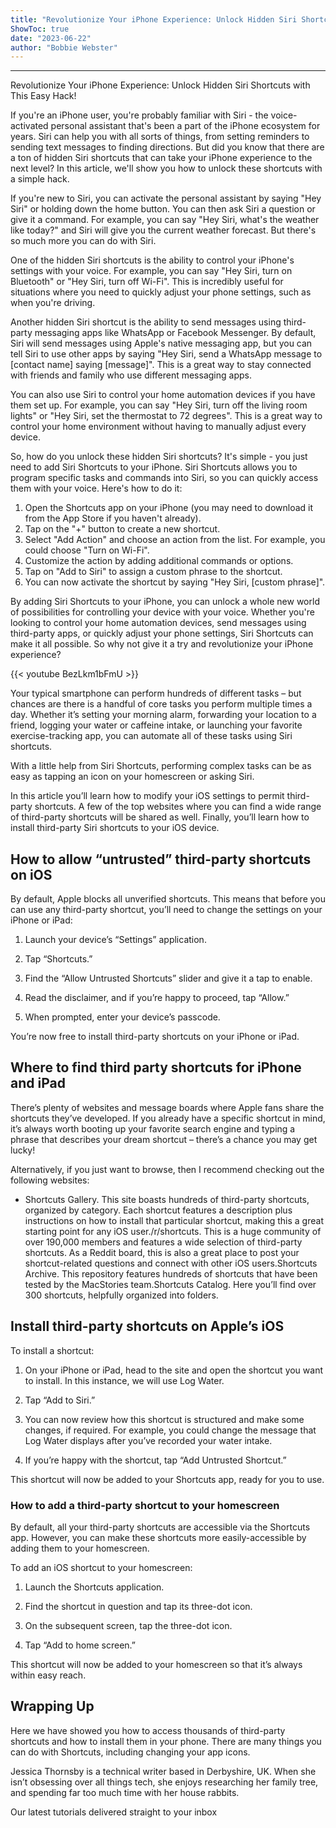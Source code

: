 ```yaml
---
title: "Revolutionize Your iPhone Experience: Unlock Hidden Siri Shortcuts with This Easy Hack!"
ShowToc: true 
date: "2023-06-22"
author: "Bobbie Webster"
---
```

*****
Revolutionize Your iPhone Experience: Unlock Hidden Siri Shortcuts with This Easy Hack!

If you're an iPhone user, you're probably familiar with Siri - the voice-activated personal assistant that's been a part of the iPhone ecosystem for years. Siri can help you with all sorts of things, from setting reminders to sending text messages to finding directions. But did you know that there are a ton of hidden Siri shortcuts that can take your iPhone experience to the next level? In this article, we'll show you how to unlock these shortcuts with a simple hack.

If you're new to Siri, you can activate the personal assistant by saying "Hey Siri" or holding down the home button. You can then ask Siri a question or give it a command. For example, you can say "Hey Siri, what's the weather like today?" and Siri will give you the current weather forecast. But there's so much more you can do with Siri.

One of the hidden Siri shortcuts is the ability to control your iPhone's settings with your voice. For example, you can say "Hey Siri, turn on Bluetooth" or "Hey Siri, turn off Wi-Fi". This is incredibly useful for situations where you need to quickly adjust your phone settings, such as when you're driving.

Another hidden Siri shortcut is the ability to send messages using third-party messaging apps like WhatsApp or Facebook Messenger. By default, Siri will send messages using Apple's native messaging app, but you can tell Siri to use other apps by saying "Hey Siri, send a WhatsApp message to [contact name] saying [message]". This is a great way to stay connected with friends and family who use different messaging apps.

You can also use Siri to control your home automation devices if you have them set up. For example, you can say "Hey Siri, turn off the living room lights" or "Hey Siri, set the thermostat to 72 degrees". This is a great way to control your home environment without having to manually adjust every device.

So, how do you unlock these hidden Siri shortcuts? It's simple - you just need to add Siri Shortcuts to your iPhone. Siri Shortcuts allows you to program specific tasks and commands into Siri, so you can quickly access them with your voice. Here's how to do it:

1. Open the Shortcuts app on your iPhone (you may need to download it from the App Store if you haven't already).
2. Tap on the "+" button to create a new shortcut.
3. Select "Add Action" and choose an action from the list. For example, you could choose "Turn on Wi-Fi".
4. Customize the action by adding additional commands or options.
5. Tap on "Add to Siri" to assign a custom phrase to the shortcut.
6. You can now activate the shortcut by saying "Hey Siri, [custom phrase]".

By adding Siri Shortcuts to your iPhone, you can unlock a whole new world of possibilities for controlling your device with your voice. Whether you're looking to control your home automation devices, send messages using third-party apps, or quickly adjust your phone settings, Siri Shortcuts can make it all possible. So why not give it a try and revolutionize your iPhone experience?

{{< youtube BezLkm1bFmU >}} 



Your typical smartphone can perform hundreds of different tasks – but chances are there is a handful of core tasks you perform multiple times a day. Whether it’s setting your morning alarm, forwarding your location to a friend, logging your water or caffeine intake, or launching your favorite exercise-tracking app, you can automate all of these tasks using Siri shortcuts.
 
With a little help from Siri Shortcuts, performing complex tasks can be as easy as tapping an icon on your homescreen or asking Siri. 
 
In this article you’ll learn how to modify your iOS settings to permit third-party shortcuts. A few of the top websites where you can find a wide range of third-party shortcuts will be shared as well. Finally, you’ll learn how to install third-party Siri shortcuts to your iOS device.
 
## How to allow “untrusted” third-party shortcuts on iOS 
 
By default, Apple blocks all unverified shortcuts. This means that before you can use any third-party shortcut, you’ll need to change the settings on your iPhone or iPad:
 
1. Launch your device’s “Settings” application.
 
2. Tap “Shortcuts.”
 
3. Find the “Allow Untrusted Shortcuts” slider and give it a tap to enable. 
 
4. Read the disclaimer, and if you’re happy to proceed, tap “Allow.” 
 
5. When prompted, enter your device’s passcode. 
 
You’re now free to install third-party shortcuts on your iPhone or iPad.
 
## Where to find third party shortcuts for iPhone and iPad
 
There’s plenty of websites and message boards where Apple fans share the shortcuts they’ve developed. If you already have a specific shortcut in mind, it’s always worth booting up your favorite search engine and typing a phrase that describes your dream shortcut – there’s a chance you may get lucky! 
 
Alternatively, if you just want to browse, then I recommend checking out the following websites:
 
- Shortcuts Gallery. This site boasts hundreds of third-party shortcuts, organized by category. Each shortcut features a description plus instructions on how to install that particular shortcut, making this a great starting point for any iOS user./r/shortcuts. This is a huge community of over 190,000 members and features a wide selection of third-party shortcuts. As a Reddit board, this is also a great place to post your shortcut-related questions and connect with other iOS users.Shortcuts Archive. This repository features hundreds of shortcuts that have been tested by the MacStories team.Shortcuts Catalog. Here you’ll find over 300 shortcuts, helpfully organized into folders.

 
## Install third-party shortcuts on Apple’s iOS
 
To install a shortcut: 
 
1. On your iPhone or iPad, head to the site and open the shortcut you want to install. In this instance, we will use Log Water.
 
2. Tap “Add to Siri.”
 
3. You can now review how this shortcut is structured and make some changes, if required. For example, you could change the message that Log Water displays after you’ve recorded your water intake.
 
4. If you’re happy with the shortcut, tap “Add Untrusted Shortcut.” 
 
This shortcut will now be added to your Shortcuts app, ready for you to use. 
 
### How to add a third-party shortcut to your homescreen
 
By default, all your third-party shortcuts are accessible via the Shortcuts app. However, you can make these shortcuts more easily-accessible by adding them to your homescreen.
 
To add an iOS shortcut to your homescreen:
 
1. Launch the Shortcuts application.
 
2. Find the shortcut in question and tap its three-dot icon.
 
3. On the subsequent screen, tap the three-dot icon.
 
4. Tap “Add to home screen.”
 
This shortcut will now be added to your homescreen so that it’s always within easy reach.
 
## Wrapping Up 
 
Here we have showed you how to access thousands of third-party shortcuts and how to install them in your phone. There are many things you can do with Shortcuts, including changing your app icons.
 
Jessica Thornsby is a technical writer based in Derbyshire, UK. When she isn’t obsessing over all things tech, she enjoys researching her family tree, and spending far too much time with her house rabbits.
 
Our latest tutorials delivered straight to your inbox




